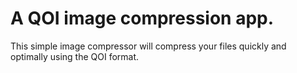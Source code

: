 # A QOI image compression app.

This simple image compressor will compress your files quickly and optimally using the QOI format.
